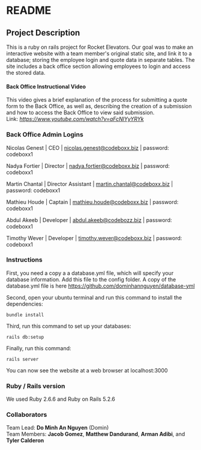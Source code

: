 # README

## Project Description
This is a ruby on rails project for Rocket Elevators. Our goal was to make an interactive website with a team member's original static site, and link it to a database; storing the employee login and quote data in separate tables. The site includes a back office section allowing employees to login and access the stored data.

#### Back Office Instructional Video
This video gives a brief explanation of the process for submitting a quote form to the Back Office, as well as, describing the creation of a submission and how to access the Back Office to view said submission.<br />
Link: <em>https://www.youtube.com/watch?v=aFcNlYyYRYk</em>

### Back Office Admin Logins
Nicolas Genest | CEO | nicolas.genest@codeboxx.biz | password: codeboxx1

Nadya Fortier | Director | nadya.fortier@codeboxx.biz | password: codeboxx1

Martin Chantal | Director Assistant | martin.chantal@codeboxx.biz | password: codeboxx1

Mathieu Houde | Captain | mathieu.houde@codeboxx.biz | password: codeboxx1

Abdul Akeeb | Developer | abdul.akeeb@codebozz.biz | password: codeboxx1

Timothy Wever | Developer | timothy.wever@codeboxx.biz | password: codeboxx1

### Instructions

First, you need a copy a a database.yml file, which will specify your database information. Add this file to the config folder. A copy of the database.yml file is here https://github.com/dominhannguyen/database-yml

Second, open your ubuntu terminal and run this command to install the dependencies:

```bundle install```

Third, run this command to set up your databases:

```rails db:setup```

Finally, run this command:

```rails server ```

You can now see the website at a web browser at localhost:3000

### Ruby / Rails version
We used Ruby 2.6.6 and Ruby on Rails 5.2.6

### Collaborators
Team Lead: <strong>Do Minh An Nguyen</strong> (Domin)<br />
Team Members: <strong>Jacob Gomez</strong>, <strong>Matthew Dandurand</strong>, <strong>Arman Adibi</strong>, and <strong>Tyler Calderon</strong>
